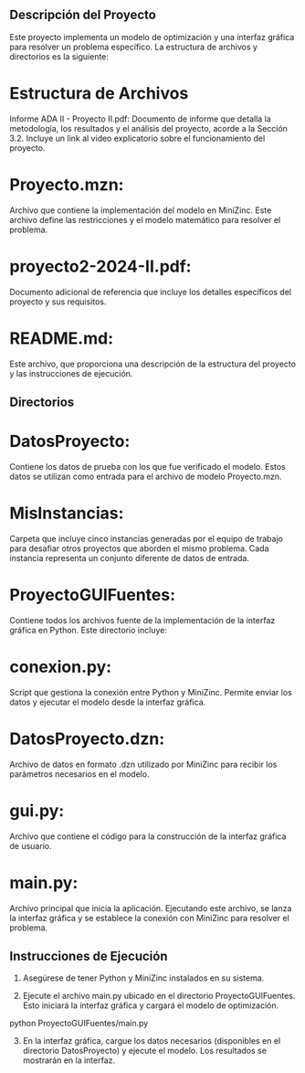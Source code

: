 ## Descripción del Proyecto
Este proyecto implementa un modelo de optimización y una interfaz gráfica para resolver un problema específico. La estructura de archivos y directorios es la siguiente:

# Estructura de Archivos
Informe ADA II - Proyecto II.pdf: Documento de informe que detalla la metodología, los resultados y el análisis del proyecto, acorde a la Sección 3.2. Incluye un link al video explicatorio sobre el funcionamiento del proyecto.

# Proyecto.mzn: 
Archivo que contiene la implementación del modelo en MiniZinc. Este archivo define las restricciones y el modelo matemático para resolver el problema.

#  proyecto2-2024-II.pdf: 
Documento adicional de referencia que incluye los detalles específicos del proyecto y sus requisitos.

# README.md: 
Este archivo, que proporciona una descripción de la estructura del proyecto y las instrucciones de ejecución.

## Directorios
# DatosProyecto: 
Contiene los datos de prueba con los que fue verificado el modelo. Estos datos se utilizan como entrada para el archivo de modelo Proyecto.mzn.

# MisInstancias: 
Carpeta que incluye cinco instancias generadas por el equipo de trabajo para desafiar otros proyectos que aborden el mismo problema. Cada instancia representa un conjunto diferente de datos de entrada.

# ProyectoGUIFuentes: 
Contiene todos los archivos fuente de la implementación de la interfaz gráfica en Python. Este directorio incluye:

# conexion.py: 
Script que gestiona la conexión entre Python y MiniZinc. Permite enviar los datos y ejecutar el modelo desde la interfaz gráfica.

# DatosProyecto.dzn: 
Archivo de datos en formato .dzn utilizado por MiniZinc para recibir los parámetros necesarios en el modelo.

# gui.py: 
Archivo que contiene el código para la construcción de la interfaz gráfica de usuario.

# main.py: 
Archivo principal que inicia la aplicación. Ejecutando este archivo, se lanza la interfaz gráfica y se establece la conexión con MiniZinc para resolver el problema.


## Instrucciones de Ejecución
1. Asegúrese de tener Python y MiniZinc instalados en su sistema.

2. Ejecute el archivo main.py ubicado en el directorio ProyectoGUIFuentes. Esto iniciará la interfaz gráfica y cargará el modelo de optimización.

python ProyectoGUIFuentes/main.py


3. En la interfaz gráfica, cargue los datos necesarios (disponibles en el directorio DatosProyecto) y ejecute el modelo. Los resultados se mostrarán en la interfaz.